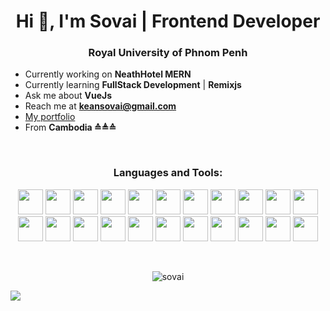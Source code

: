 <h1 align="center">Hi 👋, I'm Sovai | Frontend Developer </h1>
<h3 align="center">Royal University of Phnom Penh</h3>

- Currently working on **NeathHotel MERN**
- Currently learning **FullStack Development** | **Remixjs**
- Ask me about **VueJs**
- Reach me at [**keansovai@gmail.com**](mailto:keansovai@gmail.com)
- [My portfolio](https://sovai.dev)
- From **Cambodia ≙≜≙**

&nbsp;

<h3 align="center">Languages and Tools:</h3>
<p align="center"> 
    <img src="https://cdn.jsdelivr.net/gh/devicons/devicon@latest/icons/vuejs/vuejs-original.svg" width="40" height="40"/>
    <img src="https://cdn.jsdelivr.net/gh/devicons/devicon@latest/icons/nuxtjs/nuxtjs-original.svg" width="40" height="40"/>    
    <img src="https://cdn.jsdelivr.net/gh/devicons/devicon@latest/icons/react/react-original.svg" width="40" height="40"/>
    <img src="https://cdn.jsdelivr.net/gh/devicons/devicon@latest/icons/nextjs/nextjs-original.svg" width="40" height="40"/>
    <img src="https://cdn.jsdelivr.net/gh/devicons/devicon@latest/icons/angular/angular-plain.svg" width="40" height="40"/>
    <img src="https://cdn.jsdelivr.net/gh/devicons/devicon@latest/icons/nodejs/nodejs-original.svg" width="40" height="40" />
    <img src="https://cdn.jsdelivr.net/gh/devicons/devicon@latest/icons/postman/postman-original.svg" width="40" height="40" />
    <img src="https://cdn.jsdelivr.net/gh/devicons/devicon@latest/icons/pnpm/pnpm-original.svg" width="40" height="40" />
    <img src="https://cdn.jsdelivr.net/gh/devicons/devicon@latest/icons/npm/npm-original-wordmark.svg" width="40" height="40" />
    <img src="https://cdn.jsdelivr.net/gh/devicons/devicon@latest/icons/vitejs/vitejs-original.svg" width="40" height="40" />
    <img src="https://cdn.jsdelivr.net/gh/devicons/devicon@latest/icons/playwright/playwright-original.svg" width="40" height="40"/>
    <img src="https://cdn.jsdelivr.net/gh/devicons/devicon@latest/icons/figma/figma-original.svg" width="40" height="40" />
    <img src="https://cdn.jsdelivr.net/gh/devicons/devicon@latest/icons/xd/xd-original.svg" width="40" height="40" />
    <img src="https://cdn.jsdelivr.net/gh/devicons/devicon@latest/icons/tailwindcss/tailwindcss-original.svg" width="40" height="40" />
    <img src="https://cdn.jsdelivr.net/gh/devicons/devicon@latest/icons/mongodb/mongodb-original-wordmark.svg" width="40" height="40" />
    <img src="https://cdn.jsdelivr.net/gh/devicons/devicon@latest/icons/amazonwebservices/amazonwebservices-original-wordmark.svg" width="40" height="40" />
    <img src="https://cdn.jsdelivr.net/gh/devicons/devicon@latest/icons/digitalocean/digitalocean-original.svg" width="40" height="40" />
    <img src="https://cdn.jsdelivr.net/gh/devicons/devicon@latest/icons/sentry/sentry-original.svg" width="40" height="40" />
    <img src="https://cdn.jsdelivr.net/gh/devicons/devicon@latest/icons/ionic/ionic-original.svg" width="40" height="40" />
    <img src="https://cdn.jsdelivr.net/gh/devicons/devicon@latest/icons/swiper/swiper-original.svg" width="40" height="40" />
    <img src="https://cdn.jsdelivr.net/gh/devicons/devicon@latest/icons/notion/notion-original.svg" width="40" height="40" />
    <img src="https://cdn.jsdelivr.net/gh/devicons/devicon@latest/icons/markdown/markdown-original.svg" width="40" height="40" />

</p>

&nbsp;

<div align="center">
    <img align="center" src="https://github-readme-stats.vercel.app/api?username=sovai&show_icons=true&theme=dark&locale=en" alt="sovai" />
</div>

![](https://komarev.com/ghpvc/?username=sovai)
